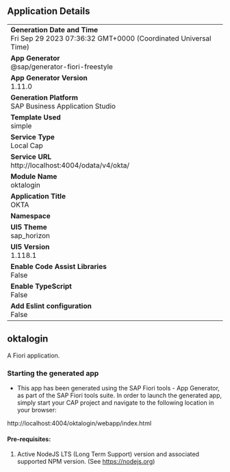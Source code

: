 ## Application Details
|               |
| ------------- |
|**Generation Date and Time**<br>Fri Sep 29 2023 07:36:32 GMT+0000 (Coordinated Universal Time)|
|**App Generator**<br>@sap/generator-fiori-freestyle|
|**App Generator Version**<br>1.11.0|
|**Generation Platform**<br>SAP Business Application Studio|
|**Template Used**<br>simple|
|**Service Type**<br>Local Cap|
|**Service URL**<br>http://localhost:4004/odata/v4/okta/
|**Module Name**<br>oktalogin|
|**Application Title**<br>OKTA|
|**Namespace**<br>|
|**UI5 Theme**<br>sap_horizon|
|**UI5 Version**<br>1.118.1|
|**Enable Code Assist Libraries**<br>False|
|**Enable TypeScript**<br>False|
|**Add Eslint configuration**<br>False|

## oktalogin

A Fiori application.

### Starting the generated app

-   This app has been generated using the SAP Fiori tools - App Generator, as part of the SAP Fiori tools suite.  In order to launch the generated app, simply start your CAP project and navigate to the following location in your browser:

http://localhost:4004/oktalogin/webapp/index.html

#### Pre-requisites:

1. Active NodeJS LTS (Long Term Support) version and associated supported NPM version.  (See https://nodejs.org)


